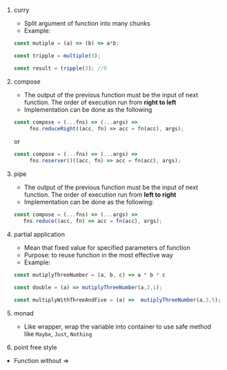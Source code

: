 1. curry
	- Split argument of function into many chunks
	- Example:
	```js
	const mutiple = (a) => (b) => a*b;

	const tripple = multiple(3);

	const result = tripple(3); //9
	```

2. compose

	- The output of the previous function must be the input of next function. The order of execution run from **right to left**
	- Implementation can be done as the following
	```js
	const compose = (...fns) => (...args) => 
         fns.reduceRight((acc, fn) => acc = fn(acc), args);
	```
	
	or

	```js
	const compose = (...fns) => (...args) => 
         fns.reserver()((acc, fn) => acc = fn(acc), args);
	```

3. pipe

	- The output of the previous function must be the input of next function. The order of execution run from **left to right**
	- Implementation can be done as the following:

	```js
	const compose = (...fns) => (...args) => 
       fns.reduce((acc, fn) => acc = fn(acc), args);
	```

4.  partial application
	- Mean that fixed value for specified parameters of function
	- Purpose: to reuse function in the most effective way
	- Example:

	```js
	const mutiplyThreeNumber = (a, b, c) => a * b * c

	const double = (a) => mutiplyThreeNumber(a,2,1);

	const multiplyWithThreeAndFive = (a) =>  mutiplyThreeNumber(a,3,5);
	```
	
5.  monad
    - Like wrapper, wrap the variable into container to use safe method like `Maybe`, `Just`, `Nothing`
6.  point free style
- Function without =>